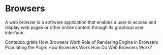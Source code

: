 # Browsers

A web browser is a software application that enables a user to access and display web pages or other online content through its graphical user interface.

<ResourceGroupTitle>Conteúdo grátis</ResourceGroupTitle>
<BadgeLink colorScheme='yellow' badgeText='Read' href='https://www.html5rocks.com/en/tutorials/internals/howbrowserswork/'>How Browsers Work</BadgeLink>
<BadgeLink colorScheme='yellow' badgeText='Read' href='https://www.browserstack.com/guide/browser-rendering-engine'>Role of Rendering Engine in Browsers</BadgeLink>
<BadgeLink colorScheme='yellow' badgeText='Read' href='https://developer.mozilla.org/en-US/docs/Web/Performance/How_browsers_work'>Populating the Page: How Browsers Work</BadgeLink>
<BadgeLink badgeText='Watch' href='https://www.youtube.com/watch?v=WjDrMKZWCt0'>How Do Web Browsers Work?</BadgeLink>
